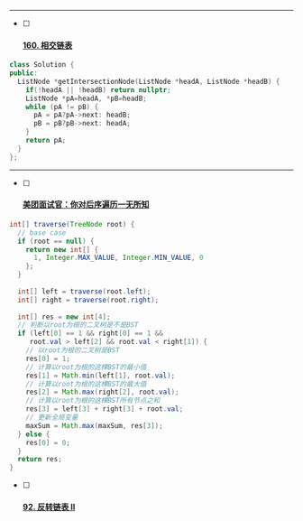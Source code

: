 
---
- [ ] #### [160. 相交链表](https://leetcode-cn.com/problems/intersection-of-two-linked-lists/)

```c++
class Solution {
public:
  ListNode *getIntersectionNode(ListNode *headA, ListNode *headB) {
    if(!headA || !headB) return nullptr;
    ListNode *pA=headA, *pB=headB;
    while (pA != pB) {
      pA = pA?pA->next: headB;
      pB = pB?pB->next: headA;
    }
    return pA;
  }
};
```


---
- [ ] #### [美团面试官：你对后序遍历一无所知](https://labuladong.gitee.io/algo/2/18/27/)

```java
int[] traverse(TreeNode root) {
  // base case
  if (root == null) {
    return new int[] {
      1, Integer.MAX_VALUE, Integer.MIN_VALUE, 0
    };
  }
  
  int[] left = traverse(root.left);
  int[] right = traverse(root.right);
  
  int[] res = new int[4];
  // 判断以root为根的二叉树是不是BST
  if (left[0] == 1 && right[0] == 1 &&
     root.val > left[2] && root.val < right[1]) {
    // 以root为根的二叉树是BST
    res[0] = 1;
    // 计算以root为根的这棵BST的最小值
    res[1] = Math.min(left[1], root.val);
    // 计算以root为根的这棵BST的最大值
    res[2] = Math.max(right[2], root.val);
    // 计算以root为根的这棵BST所有节点之和
    res[3] = left[3] + right[3] + root.val;
    // 更新全局变量
    maxSum = Math.max(maxSum, res[3]);
  } else {
    res[0] = 0;
  }
  return res;
}
```

- [ ] #### [92. 反转链表 II](https://leetcode-cn.com/problems/reverse-linked-list-ii/)